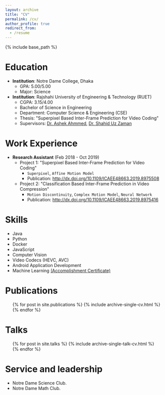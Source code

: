 ```yaml
---
layout: archive
title: "CV"
permalink: /cv/
author_profile: true
redirect_from:
  - /resume
---
```


{% include base_path %}

Education
======
* **Institution**: Notre Dame College, Dhaka
    * GPA: 5.00/5.00
    * Major: Science
* **Institution**: Rajshahi University of Engineering & Technology (RUET)
    * CGPA: 3.15/4.00
    * Bachelor of Science in Engineering
    * Department: Computer Science & Engineering (CSE) 
    * Thesis: "Superpixel Based Inter-Frame Prediction for Video Coding"
    * Supervisors: [Dr. Ashek Ahmmed](https://scholar.google.com/citations?hl=en&user=inQobUgAAAAJ), [Dr. Shahid Uz Zaman](http://vu.edu.bd/cse/faculty-members/prof-drmd-shahid-uz-zaman) 

Work Experience
======

* **Research Assistant** (Feb 2018 - Oct 2019)
  * Project 1: "Superpixel Based Inter-Frame Prediction for Video Coding"
    * `Superpixel`, `Affine Motion Model`
    * Publication: http://dx.doi.org/10.1109/ICAEE48663.2019.8975508
  * Project 2: "Classification Based Inter-Frame Prediction in Video Compression"
    * `Motion Discontinuity`, `Complex Motion Model`, `Neural Network`
    * Publication: http://dx.doi.org/10.1109/ICAEE48663.2019.8975416
  
Skills
======
* Java
* Python
* Docker
* JavaScript
* Computer Vision
* Video Codecs (HEVC, AVC)
* Android Application Development
* Machine Learning [(Accomplishment Certificate)](https://www.coursera.org/account/accomplishments/certificate/8UC38U2GD7F4)


Publications
======
  <ul>{% for post in site.publications %}
    {% include archive-single-cv.html %}
  {% endfor %}</ul>
  
Talks
======
  <ul>{% for post in site.talks %}
    {% include archive-single-talk-cv.html %}
  {% endfor %}</ul>
  
  
Service and leadership
======
* Notre Dame Science Club.
* Notre Dame Math Club.
